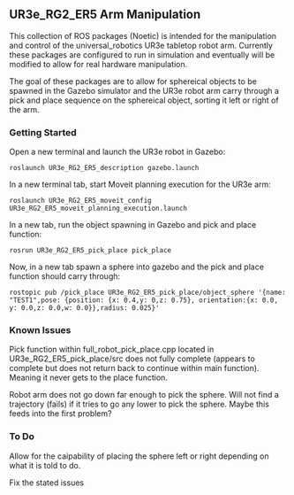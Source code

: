 ## UR3e_RG2_ER5 Arm Manipulation
This collection of ROS packages (Noetic) is intended for the manipulation and control of the universal_robotics UR3e tabletop robot arm. Currently these packages are configured to run in simulation and eventually will be modified to allow for real hardware manipulation.

The goal of these packages are to allow for sphereical objects to be spawned in the Gazebo simulator and the UR3e robot arm carry through a pick and place sequence on the sphereical object, sorting it left or right of the arm.

### Getting Started
Open a new terminal and launch the UR3e robot in Gazebo:
```
roslaunch UR3e_RG2_ER5_description gazebo.launch
```

In a new terminal tab, start Moveit planning execution for the UR3e arm:
```
roslaunch UR3e_RG2_ER5_moveit_config UR3e_RG2_ER5_moveit_planning_execution.launch
```


In a new tab, run the object spawning in Gazebo and pick and place function:

```
rosrun UR3e_RG2_ER5_pick_place pick_place
```

Now, in a new tab spawn a sphere into gazebo and the pick and place function should carry through:
```
rostopic pub /pick_place UR3e_RG2_ER5_pick_place/object_sphere '{name: "TEST1",pose: {position: {x: 0.4,y: 0,z: 0.75}, orientation:{x: 0.0, y: 0.0,z: 0.0,w: 0.0}},radius: 0.025}'
```

### Known Issues
Pick function within full_robot_pick_place.cpp located in UR3e_RG2_ER5_pick_place/src does not fully complete (appears to complete but does not return back to continue within main function). Meaning it never gets to the place function.

Robot arm does not go down far enough to pick the sphere. Will not find a trajectory (fails) if it tries to go any lower to pick the sphere. Maybe this feeds into the first problem?

### To Do
Allow for the caipability of placing the sphere left or right depending on what it is told to do.

Fix the stated issues
